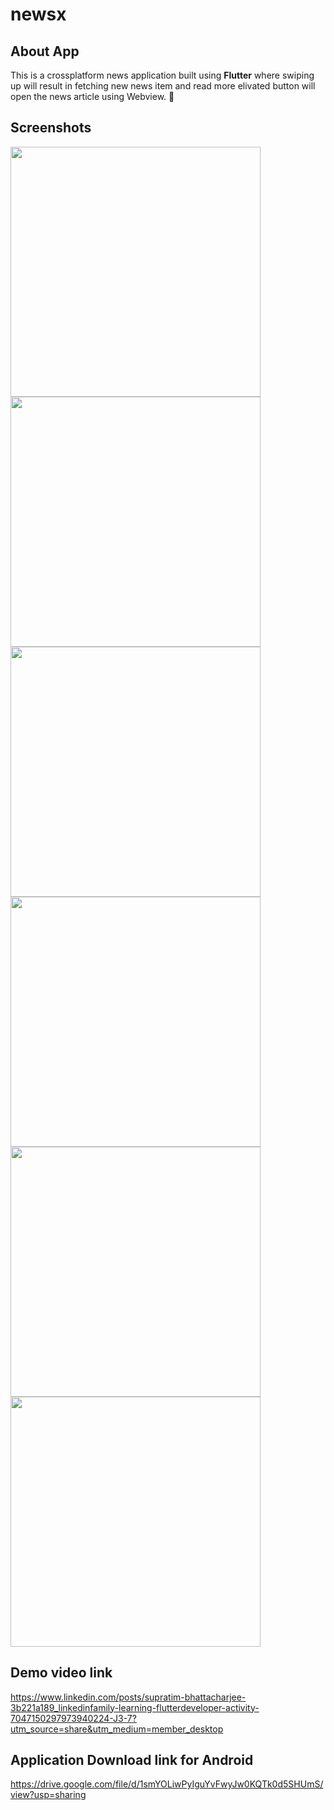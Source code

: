 # newsx

## About App
This is a crossplatform news application built using **Flutter** where swiping up will result in fetching new news item and read more elivated button will open the news article using Webview. 🤠


## Screenshots

<p float="left">
  <img src="https://user-images.githubusercontent.com/52972176/228810033-b1971d7d-2742-483f-851e-9421f0b35ccc.jpg" width="400">
  <img src="https://user-images.githubusercontent.com/52972176/228810071-ddab58d9-efc2-4bb7-a434-8b1b7af70e04.jpg" width="400">
  <img src="https://user-images.githubusercontent.com/52972176/228810098-d9b84dd2-bac3-4035-83de-2db7174b39b8.jpg" width="400">
  <img src="https://user-images.githubusercontent.com/52972176/228810118-4a261d8b-a906-48bd-a63a-f1abf3c23b09.jpg" width="400">
  <img src="https://user-images.githubusercontent.com/52972176/228812406-542679a1-84c9-41f3-b748-85d7caa7b23c.jpg" width="400">
  <img src="https://user-images.githubusercontent.com/52972176/228814293-5199e425-13db-4b52-adc1-b666a907f303.jpg" width="400">
</p>

## Demo video link

https://www.linkedin.com/posts/supratim-bhattacharjee-3b221a189_linkedinfamily-learning-flutterdeveloper-activity-7047150297973940224-J3-7?utm_source=share&utm_medium=member_desktop

## Application Download link for Android

https://drive.google.com/file/d/1smYOLiwPyIguYvFwyJw0KQTk0d5SHUmS/view?usp=sharing

